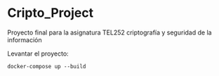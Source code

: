 # Cripto_Project
Proyecto final para la asignatura TEL252 criptografía y seguridad de la información 

Levantar el proyecto:
```
docker-compose up --build

```